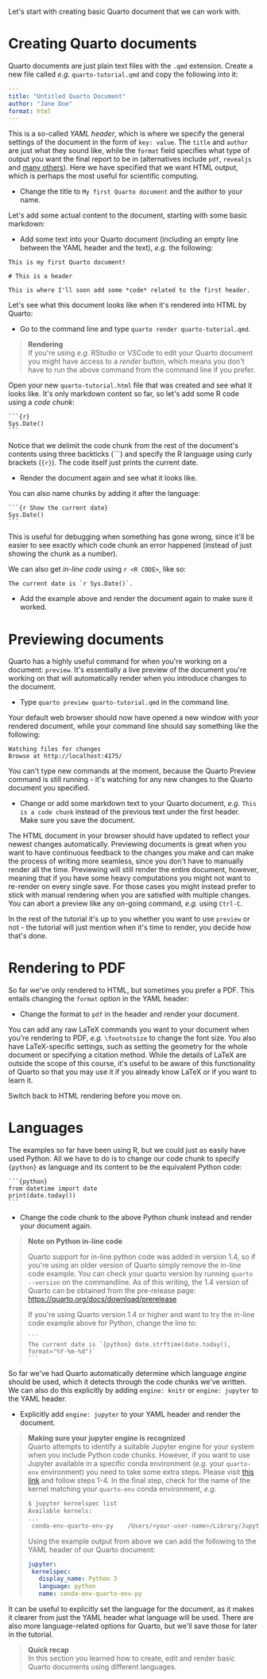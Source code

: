 Let's start with creating basic Quarto document that we can work with.

# Creating Quarto documents

Quarto documents are just plain text files with the `.qmd` extension. Create a
new file called *e.g.* `quarto-tutorial.qmd` and copy the following into it:

```yaml
---
title: "Untitled Quarto Document"
author: "Jane Doe"
format: html
---
```

This is a so-called *YAML header*, which is where we specify the general
settings of the document in the form of `key: value`. The `title` and `author`
are just what they sound like, while the `format` field specifies what type of
output you want the final report to be in (alternatives include `pdf`,
`revealjs` and [many others](https://quarto.org/docs/output-formats/all-formats.html)).
Here we have specified that we want HTML output, which is perhaps the most
useful for scientific computing.

* Change the title to `My first Quarto document` and the author to your name.

Let's add some actual content to the document, starting with some basic
markdown:

* Add some text into your Quarto document (including an empty line between the
  YAML header and the text), *e.g.* the following:

```
This is my first Quarto document!

# This is a header

This is where I'll soon add some *code* related to the first header.
```

Let's see what this document looks like when it's rendered into HTML by Quarto:

* Go to the command line and type `quarto render quarto-tutorial.qmd`.

> **Rendering** <br>
> If you're using *e.g.* RStudio or VSCode to edit your Quarto document you
> might have access to a *render* button, which means you don't have to run the
> above command from the command line if you prefer.

Open your new `quarto-tutorial.html` file that was created and see what it looks
like. It's only markdown content so far, so let's add some R code using a *code
chunk*:

````
```{r}
Sys.Date()
```
````

Notice that we delimit the code chunk from the rest of the document's contents
using three backticks (\`\`\`) and specify the R language using curly brackets
(`{r}`). The code itself just prints the current date.

* Render the document again and see what it looks like.

You can also name chunks by adding it after the language:

````
```{r Show the current date}
Sys.Date()
```
````

This is useful for debugging when something has gone wrong, since it'll be
easier to see exactly which code chunk an error happened (instead of just
showing the chunk as a number).

We can also get *in-line code* using `r <R CODE>`, like so:

```
The current date is `r Sys.Date()`.
```

* Add the example above and render the document again to make sure it worked.

# Previewing documents

Quarto has a highly useful command for when you're working on a document:
`preview`. It's essentially a live preview of the document you're working on
that will automatically render when you introduce changes to the document.

* Type `quarto preview quarto-tutorial.qmd` in the command line.

Your default web browser should now have opened a new window with your rendered
document, while your command line should say something like the following:

```no-highlight
Watching files for changes
Browse at http://localhost:4175/
```

You can't type new commands at the moment, because the Quarto Preview command is
still running - it's watching for any new changes to the Quarto document you
specified.

* Change or add some markdown text to your Quarto document, *e.g.* `This is a
  code chunk` instead of the previous text under the first header. Make sure you
  save the document.

The HTML document in your browser should have updated to reflect your newest
changes automatically. Previewing documents is great when you want to have
continuous feedback to the changes you make and can make the process of writing
more seamless, since you don't have to manually render all the time. Previewing
will still render the entire document, however, meaning that if you have some
heavy computations you might not want to re-render on every single save. For
those cases you might instead prefer to stick with manual rendering when you are
satisfied with multiple changes. You can abort a preview like any on-going
command, *e.g.* using `Ctrl-C`.

In the rest of the tutorial it's up to you whether you want to use `preview` or
not - the tutorial will just mention when it's time to render, you decide how
that's done.

# Rendering to PDF

So far we've only rendered to HTML, but sometimes you prefer a PDF. This entails
changing the `format` option in the YAML header:

* Change the format to `pdf` in the header and render your document.

You can add any raw LaTeX commands you want to your document when you're
rendering to PDF, *e.g.* `\footnotsize` to change the font size. You also have
LaTeX-specific settings, such as setting the geometry for the whole document or
specifying a citation method. While the details of LaTeX are outside the scope
of this course, it's useful to be aware of this functionality of Quarto so that
you may use it if you already know LaTeX or if you want to learn it.

Switch back to HTML rendering before you move on.

# Languages

The examples so far have been using R, but we could just as easily have used
Python. All we have to do is to change our code chunk to specify `{python}` as
language and its content to be the equivalent Python code:

````
```{python}
from datetime import date
print(date.today())
```
````

* Change the code chunk to the above Python chunk instead and render your
  document again.

> **Note on Python in-line code** <br>
>
> Quarto support for in-line python code was added in version 1.4, so if you're
> using an older version of Quarto simply remove the in-line code example. You
> can check your quarto version by running `quarto --version` on the
> commandline. As of this writing, the 1.4 version of Quarto can be obtained
> from the pre-release page: https://quarto.org/docs/download/prerelease
>  
> If you're using Quarto version 1.4 or higher and want to try the in-line code
> example above for Python, change the line to:
> ````
> ```
> The current date is `{python} date.strftime(date.today(), format="%Y-%m-%d")`
> ```
> ````

So far we've had Quarto automatically determine which language *engine* should
be used, which it detects through the code chunks we've written. We can also do
this explicitly by adding `engine: knitr` or `engine: jupyter` to the YAML
header.

* Explicitly add `engine: jupyter` to your YAML header and render the document.

 >**Making sure your jupyter engine is recognized** <br>
>Quarto attempts to identify a suitable Jupyter engine for your system when you include Python code chunks. 
> However, if you want to use Jupyter available in a specific conda environment (_e.g._ your `quarto-env` 
> environment) you need to take some extra steps. Please visit 
> [this link](https://github.com/Anaconda-Platform/nb_conda_kernels#use-with-nbconvert-voila-papermill) 
> and follow steps 1-4.
> In the final step, check for the name of the kernel matching your `quarto-env` conda environment, _e.g._
> ```bash
> $ jupyter kernelspec list
> Available kernels:
> ...
>  conda-env-quarto-env-py    /Users/<your-user-name>/Library/Jupyter/kernels/conda-env-quarto-env-py
> ```
> Using the example output from above we can add the following to the YAML header of our Quarto document:
>
> ```yaml
> jupyter: 
>  kernelspec:
>    display_name: Python 3
>    language: python
>    name: conda-env-quarto-env-py
>```

It can be useful to explicitly set the language for the document, as it makes it clearer from just the 
YAML header what language will be used. There are also more language-related options for Quarto, but we'll
save those for later in the tutorial.

> **Quick recap** <br>
> In this section you learned how to create, edit and render basic Quarto
> documents using different languages.
